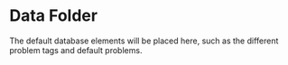# Data Folder

The default database elements will be placed here, such as the different problem tags and default problems.
